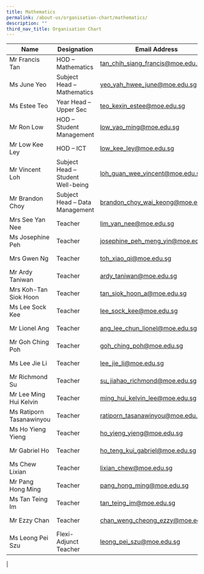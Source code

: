 ```yaml
---
title: Mathematics
permalink: /about-us/organisation-chart/mathematics/
description: ""
third_nav_title: Organisation Chart
---
```

| Name | Designation | Email Address | Contact |
|---|---|---|---|
| Mr Francis Tan | HOD – Mathematics | [tan_chih_siang_francis@moe.edu.sg](mailto:tan_chih_siang_francis@moe.edu.sg) | 65938-162 |
| Ms June Yeo | Subject Head – Mathematics | [yeo_yah_hwee_june@moe.edu.sg](mailto:yeo_yah_hwee_june@moe.edu.sg) | 65938-162 |
| Ms Estee Teo | Year Head – Upper Sec | [teo_kexin_estee@moe.edu.sg](mailto:teo_kexin_estee@moe.edu.sg) | 65938-177 |
| Mr Ron Low | HOD – Student Management | [low_yao_ming@moe.edu.sg](mailto:low_yao_ming@moe.edu.sg) | 65938-156 |
| Mr Low Kee Ley | HOD – ICT | [low_kee_ley@moe.edu.sg](mailto:low_kee_ley@moe.edu.sg) | 65938-115 |
| Mr Vincent Loh | Subject Head – Student Well-being | [loh_guan_wee_vincent@moe.edu.sg](mailto:loh_guan_wee_vincent@moe.edu.sg) | 65938-150 |
| Mr Brandon Choy | Subject Head – Data Management | [brandon_choy_wai_keong@moe.edu.sg](mailto:brandon_choy_wai_keong@moe.edu.sg) | 65938-150 |
| Mrs See Yan Nee | Teacher | [lim_yan_nee@moe.edu.sg](mailto:lim_yan_nee@moe.edu.sg) |  65938-152 |
| Ms Josephine Peh | Teacher  | [josephine_peh_meng_yin@moe.edu.sg](mailto:josephine_peh_meng_yin@moe.edu.sg) | 65938-132 |
| Mrs Gwen Ng | Teacher | [toh_xiao_qi@moe.edu.sg](mailto:toh_xiao_qi@moe.edu.sg) | 65938-142 |
| Mr Ardy Taniwan | Teacher | [ardy_taniwan@moe.edu.sg](mailto:ardy_taniwan@moe.edu.sg) | 65938-160 |
| Mrs Koh-Tan Siok Hoon | Teacher | [tan_siok_hoon_a@moe.edu.sg](mailto:tan_siok_hoon_a@moe.edu.sg) | 65938-167 |
| Ms Lee Sock Kee | Teacher | [lee_sock_kee@moe.edu.sg](mailto:lee_sock_kee@moe.edu.sg) | 65938-164 |
| Mr Lionel Ang | Teacher | [ang_lee_chun_lionel@moe.edu.sg](mailto:ang_lee_chun_lionel@moe.edu.sg) | 65938-138 |
| Mr Goh Ching Poh | Teacher | [goh_ching_poh@moe.edu.sg](mailto:goh_ching_poh@moe.edu.sg) | 65938-139 |
| Ms Lee Jie Li | Teacher | [lee_jie_li@moe.edu.sg](mailto:lee_jie_li@moe.edu.sg) | 65938-153 |
| Mr Richmond Su | Teacher | [su_jiahao_richmond@moe.edu.sg](mailto:su_jiahao_richmond@moe.edu.sg) | 65938-167 |
| Mr Lee Ming Hui Kelvin | Teacher | [ming_hui_kelvin_lee@moe.edu.sg](mailto:ming_hui_kelvin_lee@moe.edu.sg) | 65938-130 |
| Ms Ratiporn Tasanawinyou | Teacher | [ratiporn_tasanawinyou@moe.edu.sg](mailto:ratiporn_tasanawinyou@moe.edu.sg) |  65938-145 |
| Ms Ho Yieng Yieng  | Teacher |  [ho_yieng_yieng@moe.edu.sg](mailto:ho_yieng_yieng@moe.edu.sg) | 65938-139  |
| Mr Gabriel Ho  | Teacher | [ho_teng_kui_gabriel@moe.edu.sg](mailto:ho_teng_kui_gabriel@moe.edu.sg) | 65938-151 |
| Ms Chew Lixian| Teacher | [lixian_chew@moe.edu.sg](mailto:lixian_chew@moe.edu.sg) | 65938-135 |
| Mr Pang Hong Ming | Teacher | [pang_hong_ming@moe.edu.sg](mailto:pang_hong_ming@moe.edu.sg) | 65938-125 |
| Ms Tan Teing Im | Teacher | [tan_teing_im@moe.edu.sg](mailto:tan_teing_im@moe.edu.sg) | 65938-137 |
| Mr Ezzy Chan | Teacher | [chan_weng_cheong_ezzy@moe.edu.sg](mailto:chan_weng_cheong_ezzy@moe.edu.sg) | 65938-139 |
| Ms Leong Pei Szu | Flexi-Adjunct Teacher | [leong_pei_szu@moe.edu.sg](mailto:leong_pei_szu@moe.edu.sg) | 65938-169 |
|